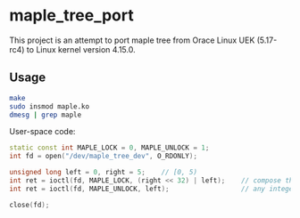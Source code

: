 # maple_tree_port

This project is an attempt to port maple tree from Orace Linux UEK (5.17-rc4) to Linux kernel version 4.15.0.

## Usage

```bash
make
sudo insmod maple.ko
dmesg | grep maple
```

User-space code:

```cpp
static const int MAPLE_LOCK = 0, MAPLE_UNLOCK = 1;
int fd = open("/dev/maple_tree_dev", O_RDONLY);

unsigned long left = 0, right = 5;    // [0, 5)
int ret = ioctl(fd, MAPLE_LOCK, (right << 32) | left);    // compose the range into uint64_t
int ret = ioctl(fd, MAPLE_UNLOCK, left);                  // any integer within [0, 5)

close(fd);
```
